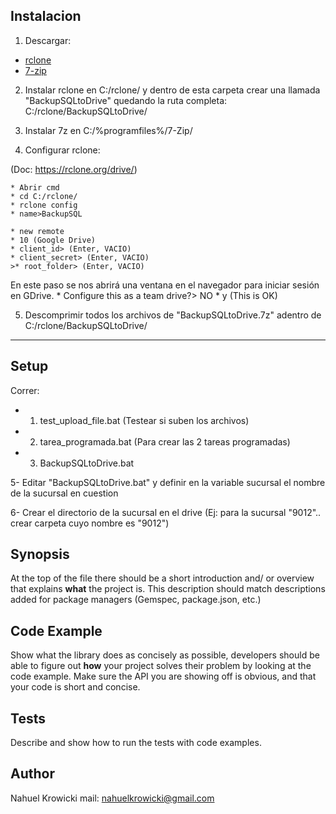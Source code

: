 ## Instalacion

1. Descargar:
* [rclone](https://rclone.org/downloads/)
* [7-zip](https://www.7-zip.org/download.html)

2. Instalar rclone en C:/rclone/ y dentro de esta carpeta crear una llamada "BackupSQLtoDrive" quedando la ruta completa: C:/rclone/BackupSQLtoDrive/

3. Instalar 7z en C:/%programfiles%/7-Zip/

4. Configurar rclone:

(Doc: https://rclone.org/drive/)

	* Abrir cmd
	* cd C:/rclone/
	* rclone config
	* name>BackupSQL

	* new remote
	* 10 (Google Drive)
	* client_id> (Enter, VACIO)
	* client_secret> (Enter, VACIO)
	>* root_folder> (Enter, VACIO)

En este paso se nos abrirá una ventana en el navegador para iniciar sesión en GDrive.
	* Configure this as a team drive?> NO
	* y (This is OK)

5. Descomprimir todos los archivos de "BackupSQLtoDrive.7z" adentro de C:/rclone/BackupSQLtoDrive/

---------------------------

## Setup

Correr:
- 1. test_upload_file.bat (Testear si suben los archivos)
- 2. tarea_programada.bat (Para crear las 2 tareas programadas)
- 3. BackupSQLtoDrive.bat

5- Editar "BackupSQLtoDrive.bat" y definir en la variable sucursal el nombre de la sucursal en cuestion

6- Crear el directorio de la sucursal en el drive (Ej: para la  sucursal "9012".. crear carpeta cuyo nombre es "9012")


## Synopsis

At the top of the file there should be a short introduction and/ or overview that explains **what** the project is. This description should match descriptions added for package managers (Gemspec, package.json, etc.)

## Code Example

Show what the library does as concisely as possible, developers should be able to figure out **how** your project solves their problem by looking at the code example. Make sure the API you are showing off is obvious, and that your code is short and concise.

## Tests

Describe and show how to run the tests with code examples.

## Author
Nahuel Krowicki
mail: nahuelkrowicki@gmail.com
